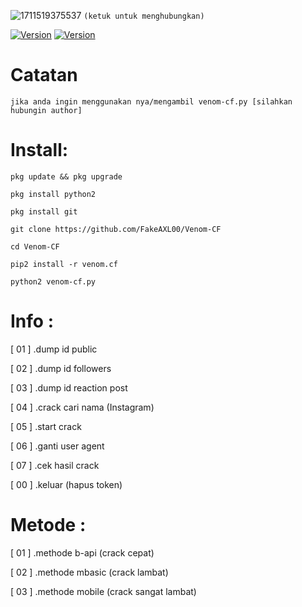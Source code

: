 ![1711519375537](https://github.com/FakeAXL00/Venom-CF/assets/164671698/25b56956-1e72-4d96-a09f-c7a683af857f)
``(ketuk untuk menghubungkan)`` 

[![Version](https://img.shields.io/badge/FakeAXL-00-brightgreen.svg?maxAge=259200)]()
[![Version](https://img.shields.io/badge/NamePack-:VenomCF-brightgreen.svg?maxAge=259200)]()

# Catatan 
``jika anda ingin menggunakan nya/mengambil venom-cf.py [silahkan hubungin author]`` 

# Install: 
```
pkg update && pkg upgrade 
```
```
pkg install python2
```
```
pkg install git
```
```
git clone https://github.com/FakeAXL00/Venom-CF
```
```
cd Venom-CF
```
```
pip2 install -r venom.cf
```
```
python2 venom-cf.py
```

# Info :
[ 01 ] .dump id public 

[ 02 ] .dump id followers 

[ 03 ] .dump id reaction post 

[ 04 ] .crack cari nama (Instagram) 

[ 05 ] .start crack 

[ 06 ] .ganti user agent 

[ 07 ] .cek hasil crack 

[ 00 ] .keluar (hapus token)

# Metode :
[ 01 ] .methode b-api (crack cepat) 

[ 02 ] .methode mbasic (crack lambat) 

[ 03 ] .methode mobile (crack sangat lambat)
